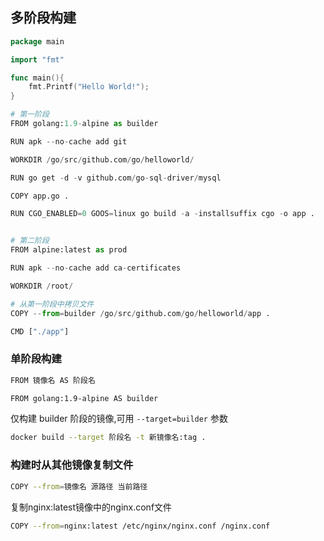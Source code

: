 <!--
 * @Description: 
 * @Version: 1.0
 * @Author: DaLao
 * @Email: dalao_li@163.com
 * @Date: 2021-03-15 14:09:06
 * @LastEditors: dalao
 * @LastEditTime: 2022-04-03 19:58:17
-->

## 多阶段构建

```go
package main

import "fmt"

func main(){
    fmt.Printf("Hello World!");
}
```

```py
# 第一阶段
FROM golang:1.9-alpine as builder

RUN apk --no-cache add git

WORKDIR /go/src/github.com/go/helloworld/

RUN go get -d -v github.com/go-sql-driver/mysql

COPY app.go .

RUN CGO_ENABLED=0 GOOS=linux go build -a -installsuffix cgo -o app .


# 第二阶段
FROM alpine:latest as prod

RUN apk --no-cache add ca-certificates

WORKDIR /root/

# 从第一阶段中拷贝文件
COPY --from=builder /go/src/github.com/go/helloworld/app .

CMD ["./app"]
```



### 单阶段构建

```sh
FROM 镜像名 AS 阶段名
```

```sh
FROM golang:1.9-alpine AS builder
```

仅构建 builder 阶段的镜像,可用 `--target=builder` 参数

```sh
docker build --target 阶段名 -t 新镜像名:tag .
```



### 构建时从其他镜像复制文件

```sh
COPY --from=镜像名 源路径 当前路径
```

复制nginx:latest镜像中的nginx.conf文件
```sh
COPY --from=nginx:latest /etc/nginx/nginx.conf /nginx.conf
```